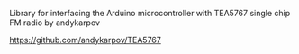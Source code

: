 Library for interfacing the Arduino microcontroller with TEA5767 single chip FM radio by andykarpov

https://github.com/andykarpov/TEA5767